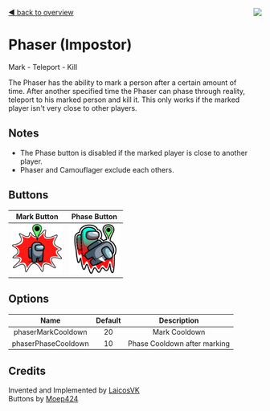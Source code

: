 [:arrow_backward: back to overview](https://github.com/laicosvk/theepicroles "back to overview")
<img align="right" height="250" src="https://anexia.com/blog/wp-content/uploads/2016/06/Phaser-Titelbild.jpg"/>

# Phaser (Impostor)
Mark - Teleport - Kill

The Phaser has the ability to mark a person after a certain amount of time. After another specified time the Phaser can phase through reality, teleport to his marked person and kill it. This only works if the marked player isn't very close to other players.

## Notes
- The Phase button is disabled if the marked player is close to another player.
- Phaser and Camouflager exclude each others.

## Buttons
|Mark Button|Phase Button|
| :------------: | :------------: |
|<img width="100" height="100" src="../TheEpicRoles/Resources/PhaseButton.png"/>|<img width="100" height="100" src="../TheEpicRoles/Resources/PhaseKillButton.png"/>|

## Options
|Name|Default|Description|
| :------------: | :------------: | :------------: |
|phaserMarkCooldown|20|Mark Cooldown
|phaserPhaseCooldown|10|Phase Cooldown after marking

## Credits
Invented and Implemented by [LaicosVK](https://github.com/LaicosVK "visit github profile of LaicosVK")\
Buttons by [Moep424](# "visit profile of moep424")
